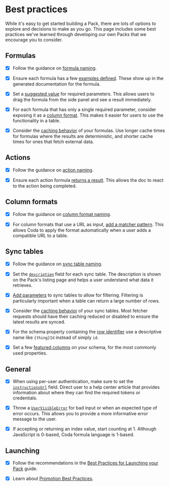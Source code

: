 # Best practices

While it's easy to get started building a Pack, there are lots of options to explore and decisions to make as you go. This page includes some best practices we've learned through developing our own Packs that we encourage you to consider.


## Formulas

- [x] Follow the guidance on [formula naming][formulas_naming].
- [x] Ensure each formula has a few [examples defined][formulas_examples]. These show up in the generated documentation for the formula.
- [x] Set a [suggested value][parameter_suggested_value] for required parameters. This allows users to drag the formula from the side panel and see a result immediately.
- [x] For each formula that has only a single required parameter, consider exposing it as a [column format][column_formats]. This makes it easier for users to use the functionality in a table.
- [x] Consider the [caching behavior][formulas_caching] of your formulas. Use longer cache times for formulas where the results are deterministic, and shorter cache times for ones that fetch external data.


## Actions

- [x] Follow the guidance on [action naming][actions_naming].
- [x] Ensure each action formula [returns a result][actions_result]. This allows the doc to react to the action being completed.


## Column formats

- [x] Follow the guidance on [column format naming][column_formats_naming].
- [x] For column formats that use a URL as input, [add a matcher pattern][column_formats_matchers]. This allows Coda to apply the format automatically when a user adds a compatible URL to a table.


## Sync tables

- [x] Follow the guidance on [sync table naming][sync_tables_naming].
- [x] Set the [`description`][SyncTableOptions.description] field for each sync table. The description is shown on the Pack's listing page and helps a user understand what data it retrieves.
- [x] [Add parameters][sync_tables_parameters] to sync tables to allow for filtering. Filtering is particularly important when a table can return a large number of rows.
- [x] Consider the [caching behavior][sync_tables_caching] of your sync tables. Most fetcher requests should have their caching reduced or disabled to ensure the latest results are synced.
- [x] For the schema property containing the [row identifier][schemas_row_identifier] use a descriptive name like `{thing}Id` instead of simply `id`.
- [x] Set a few [featured columns][schemas_featured_columns] on your schema, for the most commonly used properties.


## General

- [x] When using per-user authentication, make sure to set the [`instructionsUrl`][instructionsUrl] field. Direct user to a help center article that provides information about where they can find the required tokens or credentials.
- [x] Throw a [`UserVisibleError`][UserVisibleError] for bad input or when an expected type of error occurs. This allows you to provide a more informative error message to the user.
- [x] If accepting or returning an index value, start counting at 1. Although JavaScript is 0-based, Coda formula language is 1-based.


## Launching

- [x] Follow the recommendations in the [Best Practices for Launching your Pack][launching] guide.
- [x] Learn about [Promotion Best Practices][promotion].



[formulas_naming]: blocks/formulas.md#naming
[formulas_caching]: blocks/formulas.md#caching
[actions_naming]: blocks/actions.md#naming
[actions_result]: blocks/actions.md#results
[column_formats]: blocks/column-formats.md
[column_formats_naming]: blocks/column-formats.md#naming
[column_formats_matchers]: blocks/column-formats.md#matchers
[sync_tables_naming]: blocks/sync-tables/index.md#naming
[sync_tables_caching]: blocks/sync-tables/index.md#caching
[sync_tables_parameters]: blocks/sync-tables/index.md#parameters
[formulas_examples]: blocks/formulas.md#examples
[parameter_suggested_value]: basics/parameters/index.md#suggested-values
[instructionsUrl]: ../reference/sdk/interfaces/BaseAuthentication.md#instructionsurl
[UserVisibleError]: ../reference/sdk/classes/UserVisibleError.md
[SyncTableOptions.description]: ../reference/sdk/interfaces/SyncTableOptions.md#description
[launching]: https://coda.io/@joebauer/best-practices-for-launching-your-pack
[promotion]: https://coda.io/@hector/promotion-best-practices
[schemas_row_identifier]: advanced/schemas.md#row-identifier
[schemas_featured_columns]: advanced/schemas.md#featured-columns
